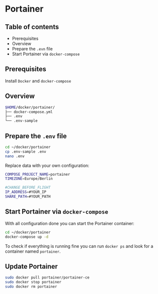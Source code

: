 # Portainer

## Table of contents
* Prerequisites
* Overview
* Prepare the `.evn` file
* Start Portainer via `docker-compose`

## Prerequisites
Install `Docker` and `docker-compose`

## Overview

```bash
$HOME/docker/portainer/
├── docker-compose.yml
├── .env
└── .env-sample
```

## Prepare the `.env` file

```bash
cd ~/docker/portainer
cp .env-sample .env
nano .env
```

Replace data with your own configuration:

```bash
COMPOSE_PROJECT_NAME=portainer
TIMEZONE=Europe/Berlin

#CHANGE_BEFORE_FLIGHT
IP_ADDRESS=#YOUR_IP
SHARE_PATH=#YOUR_PATH
```

## Start Portainer via `docker-compose`

With all configuration done you can start the Portainer container:

```bash
cd ~/docker/portainer
docker-compose up -d
```

To check if everything is running fine you can run `docker ps` and look for a container named `portainer`.

## Update Portainer

```bash
sudo docker pull portainer/portainer-ce
sudo docker stop portainer
sudo docker rm portainer
```
